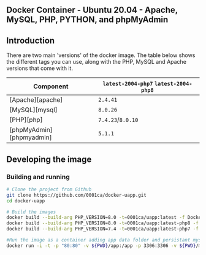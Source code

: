 ## Docker Container - Ubuntu 20.04 - Apache, MySQL, PHP, PYTHON, and phpMyAdmin

## Introduction

There are two main 'versions' of the docker image. The table below shows the different tags you can use, along with the PHP, MySQL and Apache versions that come with it.

Component | `latest-2004-php7` `latest-2004-php8`
---|---
[Apache][apache] | `2.4.41`
[MySQL][mysql] | `8.0.26`
[PHP][php] | `7.4.23`/`8.0.10`
[phpMyAdmin][phpmyadmin] | `5.1.1`

## Developing the image
### Building and running
```bash
# Clone the project from Github
git clone https://github.com/0001ca/docker-uapp.git
cd docker-uapp

# Build the images
docker build --build-arg PHP_VERSION=8.0 -t=0001ca/uapp:latest -f Dockerfile .
docker build --build-arg PHP_VERSION=8.0 -t=0001ca/uapp:latest-php8 -f Dockerfile .
docker build --build-arg PHP_VERSION=7.4 -t=0001ca/uapp:latest-php7 -f Dockerfile .

#Run the image as a container adding app data folder and persistant mysql
docker run -i -t -p "80:80" -v ${PWD}/app:/app -p 3306:3306 -v ${PWD}/mysql:/var/lib/mysql 0001ca/uapp:latest

```



